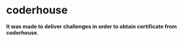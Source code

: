 # coderhouse

**It was made to deliver challenges in order to obtain certificate from coderhouse**.
